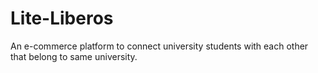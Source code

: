 # Lite-Liberos
An e-commerce platform to connect university students with each other that belong to same university.
